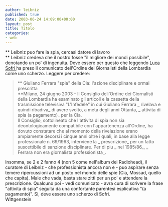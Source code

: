 ```yaml
---
author: leibniz
published: true
date: 2003-06-24 14:09:00+00:00
layout: post
title: Titolo
categories:
- web
---
```


   **   Leibniz puo fare la spia, cercasi datore di lavoro   
**   Leibniz credeva che il nostro fosse "il migliore dei mondi possibile", denotando un po' di ingenuita. Deve essere per questo che leggendo  [ Luca Sofri ](http://www.wittgenstein.it/)ha preso il comunicato dell'Ordine dei Giornalisti della Lombardia come uno scherzo. Leggere per credere:

>  
> 
>** Giuliano Ferrara "spia" della Cia:
l'azione disciplinare e ormai prescritta   
**Milano, 24 giugno 2003 - Il Consiglio dell'Ordine dei Giornalisti della Lombardia ha esaminato gli articoli e la cassetta della trasmissione televisiva "L'Infedele" in cui Giuliano Ferrara  _ rivelava e quindi ribadiva_ di avere svolto, a meta degli anni Ottanta,  _ attivita di spia (a pagamento)_ per la Cia.   
Il Consiglio, sottolineato che l'attivita di spia non sia deontologicamente compatibile con l'appartenenza all'Ordine, ha dovuto constatare che al momento della rivelazione erano ampiamente decorsi i cinque anni oltre i quali, in base alla legge professionale n. 69/1963, interviene la  _ prescrizione_ per un fatto suscettibile di sanzione disciplinare. Per di piu  _ nel 1985/86_,  _ Ferrara non era giornalista professionista_.

Insomma, se 2 e 2 fanno 4 (non 5 come nell'album dei Radiohead), il curatore di Leibniz - che professionista ancora non e - puo aspirare senza temere ripercussioni ad un posto nel mondo delle spie (Cia, Mossad, quello che capita). Male che vada, basta stare zitti per un po' e attendere la prescrizione. Qualcuno poi - vedi comunicato - avra cura di scrivere la frase "attivita di spia" seguita da una confortante parentesi esplicativa "(a pagamento)".
Si, deve essere uno scherzo di Sofri.   
Wittgenstein
